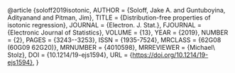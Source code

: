 @article {soloff2019isotonic,
    AUTHOR = {Soloff, Jake A. and Guntuboyina, Adityanand and Pitman, Jim},
     TITLE = {Distribution-free properties of isotonic regression},
   JOURNAL = {Electron. J. Stat.},
  FJOURNAL = {Electronic Journal of Statistics},
    VOLUME = {13},
      YEAR = {2019},
    NUMBER = {2},
     PAGES = {3243--3253},
      ISSN = {1935-7524},
   MRCLASS = {62G08 (60G09 62G20)},
  MRNUMBER = {4010598},
MRREVIEWER = {Michael\ Stolz},
       DOI = {10.1214/19-ejs1594},
       URL = {https://doi.org/10.1214/19-ejs1594},
}
